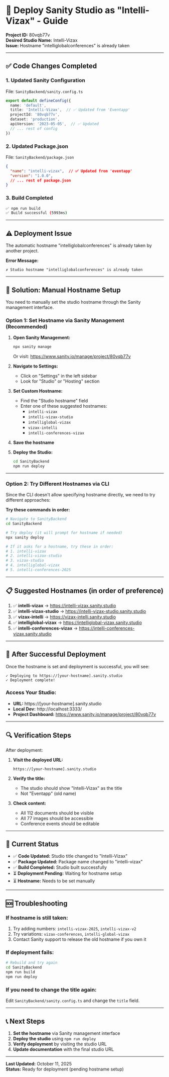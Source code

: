 # 🚀 Deploy Sanity Studio as "Intelli-Vizax" - Guide

**Project ID:** 80vqb77v  
**Desired Studio Name:** Intelli-Vizax  
**Issue:** Hostname "intelliglobalconferences" is already taken

---

## ✅ Code Changes Completed

### 1. **Updated Sanity Configuration**
File: `SanityBackend/sanity.config.ts`
```typescript
export default defineConfig({
  name: 'default',
  title: 'Intelli-Vizax',  // ✅ Updated from 'Eventapp'
  projectId: '80vqb77v',
  dataset: 'production',
  apiVersion: '2023-05-05',  // ✅ Updated
  // ... rest of config
})
```

### 2. **Updated Package.json**
File: `SanityBackend/package.json`
```json
{
  "name": "intelli-vizax",  // ✅ Updated from 'eventapp'
  "version": "1.0.0",
  // ... rest of package.json
}
```

### 3. **Build Completed**
```bash
✅ npm run build
✅ Build successful (5993ms)
```

---

## ⚠️ Deployment Issue

The automatic hostname "intelliglobalconferences" is already taken by another project.

**Error Message:**
```
✗ Studio hostname "intelliglobalconferences" is already taken
```

---

## 🔧 Solution: Manual Hostname Setup

You need to manually set the studio hostname through the Sanity management interface.

### **Option 1: Set Hostname via Sanity Management (Recommended)**

1. **Open Sanity Management:**
   ```bash
   npx sanity manage
   ```
   Or visit: https://www.sanity.io/manage/project/80vqb77v

2. **Navigate to Settings:**
   - Click on "Settings" in the left sidebar
   - Look for "Studio" or "Hosting" section

3. **Set Custom Hostname:**
   - Find the "Studio hostname" field
   - Enter one of these suggested hostnames:
     - `intelli-vizax`
     - `intelli-vizax-studio`
     - `intelliglobal-vizax`
     - `vizax-intelli`
     - `intelli-conferences-vizax`

4. **Save the hostname**

5. **Deploy the Studio:**
   ```bash
   cd SanityBackend
   npm run deploy
   ```

---

### **Option 2: Try Different Hostnames via CLI**

Since the CLI doesn't allow specifying hostname directly, we need to try different approaches:

**Try these commands in order:**

```bash
# Navigate to SanityBackend
cd SanityBackend

# Try deploy (it will prompt for hostname if needed)
npx sanity deploy

# If it asks for a hostname, try these in order:
# 1. intelli-vizax
# 2. intelli-vizax-studio  
# 3. vizax-studio
# 4. intelliglobal-vizax
# 5. intelli-conferences-2025
```

---

## 📋 Suggested Hostnames (in order of preference)

1. ✅ **intelli-vizax** → https://intelli-vizax.sanity.studio
2. ✅ **intelli-vizax-studio** → https://intelli-vizax-studio.sanity.studio
3. ✅ **vizax-intelli** → https://vizax-intelli.sanity.studio
4. ✅ **intelliglobal-vizax** → https://intelliglobal-vizax.sanity.studio
5. ✅ **intelli-conferences-vizax** → https://intelli-conferences-vizax.sanity.studio

---

## 🎯 After Successful Deployment

Once the hostname is set and deployment is successful, you will see:

```
✓ Deploying to https://[your-hostname].sanity.studio
✓ Deployment complete!
```

### **Access Your Studio:**
- **URL:** https://[your-hostname].sanity.studio
- **Local Dev:** http://localhost:3333/
- **Project Dashboard:** https://www.sanity.io/manage/project/80vqb77v

---

## 🔍 Verification Steps

After deployment:

1. **Visit the deployed URL:**
   ```
   https://[your-hostname].sanity.studio
   ```

2. **Verify the title:**
   - The studio should show "Intelli-Vizax" as the title
   - Not "Eventapp" (old name)

3. **Check content:**
   - All 112 documents should be visible
   - All 77 images should be accessible
   - Conference events should be editable

---

## 📝 Current Status

- ✅ **Code Updated:** Studio title changed to "Intelli-Vizax"
- ✅ **Package Updated:** Package name changed to "intelli-vizax"
- ✅ **Build Completed:** Studio built successfully
- ⏳ **Deployment Pending:** Waiting for hostname setup
- ⏳ **Hostname:** Needs to be set manually

---

## 🆘 Troubleshooting

### **If hostname is still taken:**
1. Try adding numbers: `intelli-vizax-2025`, `intelli-vizax-v2`
2. Try variations: `vizax-conferences`, `intelli-global-vizax`
3. Contact Sanity support to release the old hostname if you own it

### **If deployment fails:**
```bash
# Rebuild and try again
cd SanityBackend
npm run build
npm run deploy
```

### **If you need to change the title again:**
Edit `SanityBackend/sanity.config.ts` and change the `title` field.

---

## 📞 Next Steps

1. **Set the hostname** via Sanity management interface
2. **Deploy the studio** using `npm run deploy`
3. **Verify deployment** by visiting the studio URL
4. **Update documentation** with the final studio URL

---

**Last Updated:** October 11, 2025  
**Status:** Ready for deployment (pending hostname setup)

